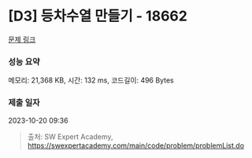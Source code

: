 # [D3] 등차수열 만들기 - 18662 

[문제 링크](https://swexpertacademy.com/main/code/problem/problemDetail.do?contestProbId=AYo-e9EKmGoDFAQI) 

### 성능 요약

메모리: 21,368 KB, 시간: 132 ms, 코드길이: 496 Bytes

### 제출 일자

2023-10-20 09:36



> 출처: SW Expert Academy, https://swexpertacademy.com/main/code/problem/problemList.do